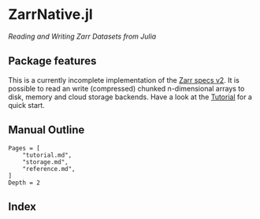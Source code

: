# ZarrNative.jl

*Reading and Writing Zarr Datasets from Julia*

## Package features

This is a currently incomplete implementation of the [Zarr specs v2](https://zarr.readthedocs.io/en/stable/spec/v2.html).
It is possible to read an write (compressed) chunked n-dimensional arrays to disk, memory and cloud storage backends. Have a look at the [Tutorial](@ref) for a quick start.


## Manual Outline

```@contents
Pages = [
    "tutorial.md",
    "storage.md",
    "reference.md",
]
Depth = 2
```

## Index

```@index
```
